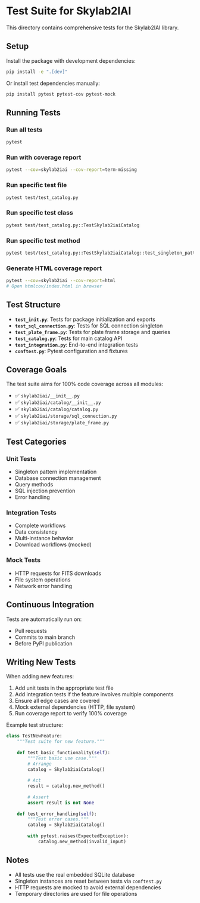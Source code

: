 # Test Suite for Skylab2IAI

This directory contains comprehensive tests for the Skylab2IAI library.

## Setup

Install the package with development dependencies:

```bash
pip install -e ".[dev]"
```

Or install test dependencies manually:

```bash
pip install pytest pytest-cov pytest-mock
```

## Running Tests

### Run all tests
```bash
pytest
```

### Run with coverage report
```bash
pytest --cov=skylab2iai --cov-report=term-missing
```

### Run specific test file
```bash
pytest test/test_catalog.py
```

### Run specific test class
```bash
pytest test/test_catalog.py::TestSkylab2iaiCatalog
```

### Run specific test method
```bash
pytest test/test_catalog.py::TestSkylab2iaiCatalog::test_singleton_pattern
```

### Generate HTML coverage report
```bash
pytest --cov=skylab2iai --cov-report=html
# Open htmlcov/index.html in browser
```

## Test Structure

- **`test_init.py`**: Tests for package initialization and exports
- **`test_sql_connection.py`**: Tests for SQL connection singleton
- **`test_plate_frame.py`**: Tests for plate frame storage and queries
- **`test_catalog.py`**: Tests for main catalog API
- **`test_integration.py`**: End-to-end integration tests
- **`conftest.py`**: Pytest configuration and fixtures

## Coverage Goals

The test suite aims for 100% code coverage across all modules:

- ✅ `skylab2iai/__init__.py`
- ✅ `skylab2iai/catalog/__init__.py`
- ✅ `skylab2iai/catalog/catalog.py`
- ✅ `skylab2iai/storage/sql_connection.py`
- ✅ `skylab2iai/storage/plate_frame.py`

## Test Categories

### Unit Tests
- Singleton pattern implementation
- Database connection management
- Query methods
- SQL injection prevention
- Error handling

### Integration Tests
- Complete workflows
- Data consistency
- Multi-instance behavior
- Download workflows (mocked)

### Mock Tests
- HTTP requests for FITS downloads
- File system operations
- Network error handling

## Continuous Integration

Tests are automatically run on:
- Pull requests
- Commits to main branch
- Before PyPI publication

## Writing New Tests

When adding new features:

1. Add unit tests in the appropriate test file
2. Add integration tests if the feature involves multiple components
3. Ensure all edge cases are covered
4. Mock external dependencies (HTTP, file system)
5. Run coverage report to verify 100% coverage

Example test structure:

```python
class TestNewFeature:
    """Test suite for new feature."""
    
    def test_basic_functionality(self):
        """Test basic use case."""
        # Arrange
        catalog = Skylab2iaiCatalog()
        
        # Act
        result = catalog.new_method()
        
        # Assert
        assert result is not None
    
    def test_error_handling(self):
        """Test error cases."""
        catalog = Skylab2iaiCatalog()
        
        with pytest.raises(ExpectedException):
            catalog.new_method(invalid_input)
```

## Notes

- All tests use the real embedded SQLite database
- Singleton instances are reset between tests via `conftest.py`
- HTTP requests are mocked to avoid external dependencies
- Temporary directories are used for file operations
